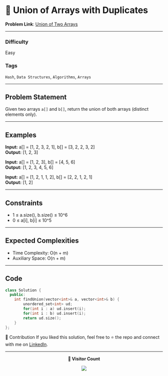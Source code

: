 # 🌳 Union of Arrays with Duplicates

**Problem Link**: [Union of Two Arrays](https://www.geeksforgeeks.org/problems/union-of-two-arrays3538/0)

---

### Difficulty

Easy

### Tags

`Hash`, `Data Structures`, `Algorithms`, `Arrays`

---

## Problem Statement

Given two arrays `a[]` and `b[]`, return the union of both arrays (distinct elements only).

---

## Examples

**Input:** a[] = [1, 2, 3, 2, 1], b[] = [3, 2, 2, 3, 2]  
**Output:** [1, 2, 3]

**Input:** a[] = [1, 2, 3], b[] = [4, 5, 6]  
**Output:** [1, 2, 3, 4, 5, 6]

**Input:** a[] = [1, 2, 1, 1, 2], b[] = [2, 2, 1, 2, 1]  
**Output:** [1, 2]

---

## Constraints

- 1 ≤ a.size(), b.size() ≤ 10^6
- 0 ≤ a[i], b[i] ≤ 10^5

---

## Expected Complexities

- Time Complexity: O(n + m)
- Auxiliary Space: O(n + m)

---

## Code

```cpp
class Solution {
  public:
    int findUnion(vector<int>& a, vector<int>& b) {
        unordered_set<int> ud;
        for(int i : a) ud.insert(i);
        for(int i : b) ud.insert(i);
        return ud.size();
    }
};

```

🤝 Contribution
If you liked this solution, feel free to ⭐ the repo and connect with me on [LinkedIn](https://www.linkedin.com/in/sarvesh-choudhary-7571a6126/).

---

<p align="center"> <b>👀 Visitor Count</b> </p> <p align="center"> <img src="https://visitor-badge.laobi.icu/badge?page_id=sarveshguru.GFG-POTD" /> </p>
